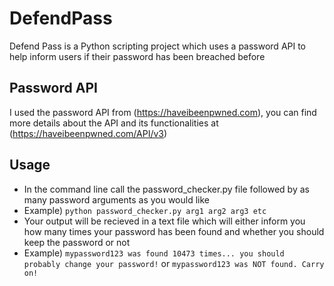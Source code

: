 # DefendPass
Defend Pass is a Python scripting project which uses a password API to help inform users if their password has been breached before

## Password API

I used the password API from (https://haveibeenpwned.com), you can find more details about the API and its functionalities at (https://haveibeenpwned.com/API/v3)

## Usage
* In the command line call the password_checker.py file followed by as many password arguments as you would like
* Example) `python password_checker.py arg1 arg2 arg3 etc`
* Your output will be recieved in a text file which will either inform you how many times your password has been found and whether you should keep the password or not
* Example) `mypassword123 was found 10473 times... you should probably change your password!` or `mypassword123 was NOT found. Carry on!`
